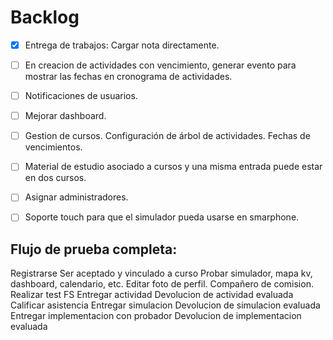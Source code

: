 # Backlog
  - [x] Entrega de trabajos: Cargar nota directamente. 
  - [ ] En creacion de actividades con vencimiento, generar evento para mostrar las fechas en cronograma de actividades.
  - [ ] Notificaciones de usuarios.
  - [ ] Mejorar dashboard.
  - [ ] Gestion de cursos. Configuración de árbol de actividades. Fechas de vencimientos.  
  - [ ] Material de estudio asociado a cursos y una misma entrada puede estar en dos cursos.
  - [ ] Asignar administradores.
  - [ ] Soporte touch para que el simulador pueda usarse en smarphone.  


## Flujo de prueba completa:
  Registrarse
  Ser aceptado y vinculado a curso
  Probar simulador, mapa kv, dashboard, calendario, etc.
  Editar foto de perfil. Compañero de comision.
  Realizar test FS
  Entregar actividad
  Devolucion de actividad evaluada
  Calificar asistencia
  Entregar simulacion
  Devolucion de simulacion evaluada
  Entregar implementacion con probador
  Devolucion de implementacion evaluada


